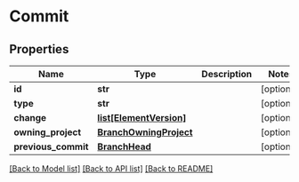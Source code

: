 # Commit

## Properties
Name | Type | Description | Notes
------------ | ------------- | ------------- | -------------
**id** | **str** |  | [optional] 
**type** | **str** |  | [optional] 
**change** | [**list[ElementVersion]**](ElementVersion.md) |  | [optional] 
**owning_project** | [**BranchOwningProject**](BranchOwningProject.md) |  | [optional] 
**previous_commit** | [**BranchHead**](BranchHead.md) |  | [optional] 

[[Back to Model list]](../README.md#documentation-for-models) [[Back to API list]](../README.md#documentation-for-api-endpoints) [[Back to README]](../README.md)


